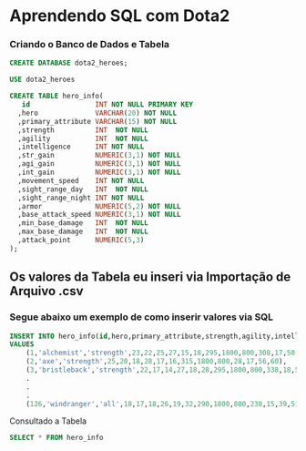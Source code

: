 # Aprendendo SQL com Dota2

### Criando o Banco de Dados e Tabela

```sql
CREATE DATABASE dota2_heroes;

USE dota2_heroes

CREATE TABLE hero_info(
   id                INT NOT NULL PRIMARY KEY 
  ,hero              VARCHAR(20) NOT NULL
  ,primary_attribute VARCHAR(15) NOT NULL
  ,strength          INT  NOT NULL
  ,agility           INT  NOT NULL
  ,intelligence      INT NOT NULL
  ,str_gain          NUMERIC(3,1) NOT NULL
  ,agi_gain          NUMERIC(3,1) NOT NULL
  ,int_gain          NUMERIC(3,1) NOT NULL
  ,movement_speed    INT NOT NULL
  ,sight_range_day   INT  NOT NULL
  ,sight_range_night INT NOT NULL
  ,armor             NUMERIC(5,2) NOT NULL
  ,base_attack_speed NUMERIC(3,1) NOT NULL
  ,min_base_damage   INT  NOT NULL
  ,max_base_damage   INT  NOT NULL
  ,attack_point      NUMERIC(5,3)
);

```
## Os valores da Tabela eu inseri via Importação de Arquivo .csv
### Segue abaixo um exemplo de como inserir valores via SQL

```sql
INSERT INTO hero_info(id,hero,primary_attribute,strength,agility,intelligence,str_gain,agi_gain,int_gain,movement_speed,sight_range_day,sight_range_night,armor,base_attack_speed,min_base_damage,max_base_damage) 
VALUES 
    (1,'alchemist','strength',23,22,25,27,15,18,295,1800,800,308,17,50,56),
    (2,'axe','strength',25,20,18,28,17,16,315,1800,800,28,17,56,60),
    (3,'bristleback','strength',22,17,14,27,18,28,295,1800,800,338,18,53,59),
    .
    .
    .
    (126,'windranger','all',18,17,18,26,19,32,290,1800,800,238,15,39,51);
```
Consultado a Tabela

```sql
SELECT * FROM hero_info
```

